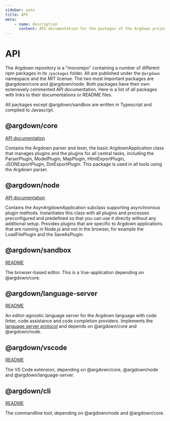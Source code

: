 ```yaml
---
sidebar: auto
title: API
meta:
    - name: description
      content: API documentation for the packages of the Argdown project.
---
```


# API

The Argdown repository is a "monorepo" containing a number of different npm packages in its `/packages` folder. All are published under the `@argdown` namespace and the MIT license. The two most important packages are @argdown/core and @argdown/node. Both packages have their own extensively commented API documentation. Here is a list of all packages with links to their documentations or README files.

All packages except @argdown/sandbox are written in Typescript and compiled to Javascript.

## @argdown/core

[API documentation](https://christianvoigt/github.io/argdown/argdown-core/)

Contains the Argdown parser and lexer, the basic ArgdownApplication class that manages plugins and the plugins for all central tasks, including the ParserPlugin, ModelPlugin, MapPlugin, HtmlExportPlugin, JSONExportPlugin, DotExportPlugin. This package is used in all tools using the Argdown parser.

## @argdown/node

[API documentation](https://christianvoigt/github.io/argdown/argdown-node/)

Contains the AsynArgdownApplication subclass supporting asynchronous plugin methods. Instantiates this class with all plugins and processes preconfigured and predefined so that you can use it directly without any additional setup. Provides plugins that are specific to Argdown applications that are running in Node.js and not in the browser, for example the LoadFilePlugin and the SaveAsPlugin.

## @argdown/sandbox

[README](https://github.com/christianvoigt/argdown/blob/master/packages/argdown-sandbox/README.md)

The browser-based editor. This is a Vue-application depending on @argdown/core.

## @argdown/language-server

[README](https://github.com/christianvoigt/argdown/blob/master/packages/argdown-language-server/README.md)

An editor-agnostic language server for the Argdown language with code linter, code assistance and code completion providers. Implements the [language server protocol](https://langserver.org/) and depends on @argdown/core and @argdown/node.

## @argdown/vscode

[README](https://github.com/christianvoigt/argdown/blob/master/packages/argdown-vscode/README.md)

The VS Code extension, depending on @argdown/core, @argdown/node and @argdown/language-server.

## @argdown/cli

[README](https://github.com/christianvoigt/argdown/blob/master/packages/argdown-cli/README.md)

The commandline tool, depending on @argdown/node and @argdown/core.
